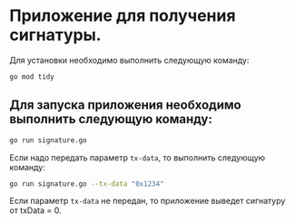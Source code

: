 # Приложение для получения сигнатуры.
Для установки необходимо выполнить следующую команду:

```bash
go mod tidy
```

## Для запуска приложения необходимо выполнить следующую команду:

```bash
go run signature.go
```

Если надо передать параметр `tx-data`, то выполнить следующую команду:

```bash
go run signature.go --tx-data "0x1234"
```

Если параметр `tx-data` не передан, то приложение выведет сигнатуру от txData = 0.

